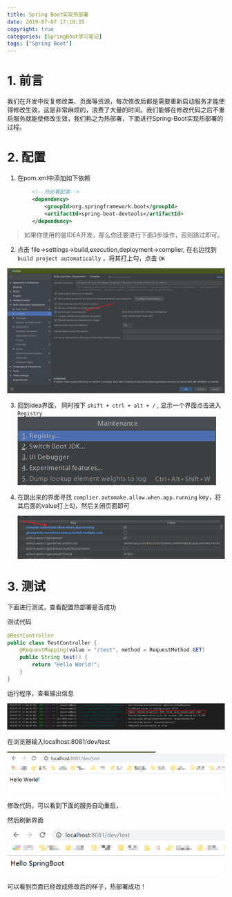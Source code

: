 ```yaml
---
title: Spring Boot实现热部署
date: 2019-07-07 17:18:15
copyright: true
categories: [SpringBoot学习笔记]
tags: ["Spring Boot"]
---
```


# 1. 前言

我们在开发中反复修改类、页面等资源，每次修改后都是需要重新启动服务才能使得修改生效，这是非常麻烦的，浪费了大量的时间。我们能够在修改代码之后不重启服务就能使修改生效，我们称之为热部署，下面进行Spring-Boot实现热部署的过程。

# 2. 配置

1. 在pom.xml中添加如下依赖

```xml
        <!--热部署配置-->
        <dependency>
            <groupId>org.springframework.boot</groupId>
            <artifactId>spring-boot-devtools</artifactId>
        </dependency>
```

> 如果你使用的是IDEA开发，那么你还要进行下面3步操作，否则跳过即可。

2. 点击 file->settings->build,execution,deployment->complier, 在右边找到 `build project automatically` ，将其打上勾，点击 `OK` 

![1562492247768](https://raw.githubusercontent.com/ShangguanHong/PictureBed/master/1562492247768.png)

3. 回到idea界面， 同时按下 `shift + ctrl + alt + /` , 显示一个界面点击进入 `Registry`![1562492343550](https://raw.githubusercontent.com/ShangguanHong/PictureBed/master/1562492343550.png)

4. 在跳出来的界面寻找 `complier.automake.allow.when.app.running` key，将其后面的value打上勾，然后关闭页面即可

   ![1562492434776](https://raw.githubusercontent.com/ShangguanHong/PictureBed/master/1562492434776.png)

# 3. 测试

下面进行测试，查看配置热部署是否成功

测试代码

```java
@RestController
public class TestController {
    @RequestMapping(value = "/test", method = RequestMethod.GET)
    public String test() {
        return "Hello World!";
    }
}
```

运行程序，查看输出信息

![1562493492494](https://raw.githubusercontent.com/ShangguanHong/PictureBed/master/1562493492494.png)

在浏览器输入localhost:8081/dev/test

![1562493532556](https://raw.githubusercontent.com/ShangguanHong/PictureBed/master/1562493532556.png)

修改代码，可以看到下面的服务自动重启，

然后刷新界面

![1562493623649](https://raw.githubusercontent.com/ShangguanHong/PictureBed/master/1562493623649.png)

可以看到页面已经改成修改后的样子，热部署成功！